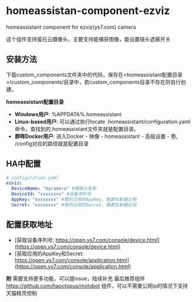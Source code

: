 # homeassistan-component-ezviz
homeassistant component for ezviz(ys7.com) camera

这个组件支持萤石云摄像头，主要支持能捕获图像，能设置镜头遮蔽开关

## 安装方法
下载custom_components文件夹中的代码，保存在<homeassistant配置目录>/custom_components/目录中，若custom_components目录不存在则自行创建。

**homeassistant配置目录**
- **Windows用户**: %APPDATA%\.homeassistant
- **Linux-based用户**: 可以通过执行locate .homeassistant/configuration.yaml命令，查找到的.homeassistant文件夹就是配置目录。
- **群晖Docker用户**: 进入Docker - 映像 - homeassistant - 高级设置 - 卷, /config对应的路径就是配置目录

## HA中配置
```yaml
# configuration.yaml
ezviz:
  DeviceName: "mycamera" #摄像头名称
  DeviceId: "xxxxxxxx" #设备序列号
  AppKey: "xxxxxxxx" #我的应用的AppKey，需要先新建应用
  Secret: "xxxxxxxx" #我的应用的Secret，需要先新建应用
```

## 配置获取地址
- [获取设备序列号: https://open.ys7.com/console/device.html](https://open.ys7.com/console/device.html)
- [获取应用的AppKey和Secret: https://open.ys7.com/console/application.html](https://open.ys7.com/console/application.html)

**附**
需要支持更多功能，可以提issue，陆续补充
最后推荐组件 https://github.com/haoctopus/molobot 组件，可以不需要公网ip的情况下支持天猫精灵控制
